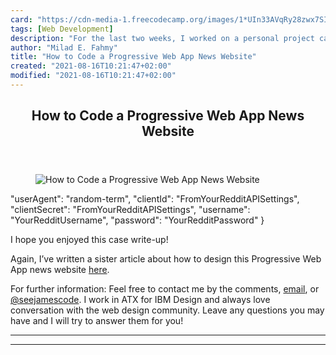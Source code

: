 ```yaml
---
card: "https://cdn-media-1.freecodecamp.org/images/1*UIn33AVqRy28zwx7SIojaw.png"
tags: [Web Development]
description: "For the last two weeks, I worked on a personal project called"
author: "Milad E. Fahmy"
title: "How to Code a Progressive Web App News Website"
created: "2021-08-16T10:21:47+02:00"
modified: "2021-08-16T10:21:47+02:00"
---
```

<div class="site-wrapper">
<main id="site-main" class="site-main outer">
<div class="inner">
<article class="post-full post tag-web-development tag-javascript tag-tech tag-react tag-startup ">
<header class="post-full-header">
<h1 class="post-full-title">How to Code a Progressive Web App News Website</h1>
</header>
<figure class="post-full-image">
<picture>
<source media="(max-width: 700px)" sizes="1px" srcset="data:image/gif;base64,R0lGODlhAQABAIAAAAAAAP///yH5BAEAAAAALAAAAAABAAEAAAIBRAA7 1w">
<source media="(min-width: 701px)" sizes="(max-width: 800px) 400px,
(max-width: 1170px) 700px,
1400px" srcset="https://cdn-media-1.freecodecamp.org/images/1*UIn33AVqRy28zwx7SIojaw.png 300w,
https://cdn-media-1.freecodecamp.org/images/1*UIn33AVqRy28zwx7SIojaw.png 600w,
https://cdn-media-1.freecodecamp.org/images/1*UIn33AVqRy28zwx7SIojaw.png 1000w,
https://cdn-media-1.freecodecamp.org/images/1*UIn33AVqRy28zwx7SIojaw.png 2000w">
<img onerror="this.style.display='none'" src="https://cdn-media-1.freecodecamp.org/images/1*UIn33AVqRy28zwx7SIojaw.png" alt="How to Code a Progressive Web App News Website">
</picture>
</figure>
<section class="post-full-content">
<div class="post-content">
"userAgent": "random-term",
"clientId": "FromYourRedditAPISettings",
"clientSecret": "FromYourRedditAPISettings",
"username": "YourRedditUsername",
"password": "YourRedditPassword"
}</code></pre><p>I hope you enjoyed this case write-up!</p><p>Again, I’ve written a sister article about how to design this Progressive Web App news website <a href="https://medium.freecodecamp.org/designing-a-newspaper-as-a-freakin-progressive-web-app-22acf4eb5a68" rel="noopener">here</a>.</p><p>For further information: Feel free to contact me by the comments, <a href="mailto:james@seejamescode.com" rel="noopener">email</a>, or <a href="https://twitter.com/seejamescode" rel="noopener">@seejamescode</a>. I work in ATX for IBM Design and always love conversation with the web design community. Leave any questions you may have and I will try to answer them for you!</p>
</div>
<hr>
<hr>
</section>
</article>
</div>
</main>
</div>
<!-- Google Tag Manager (noscript) -->
<!-- End Google Tag Manager (noscript) -->
